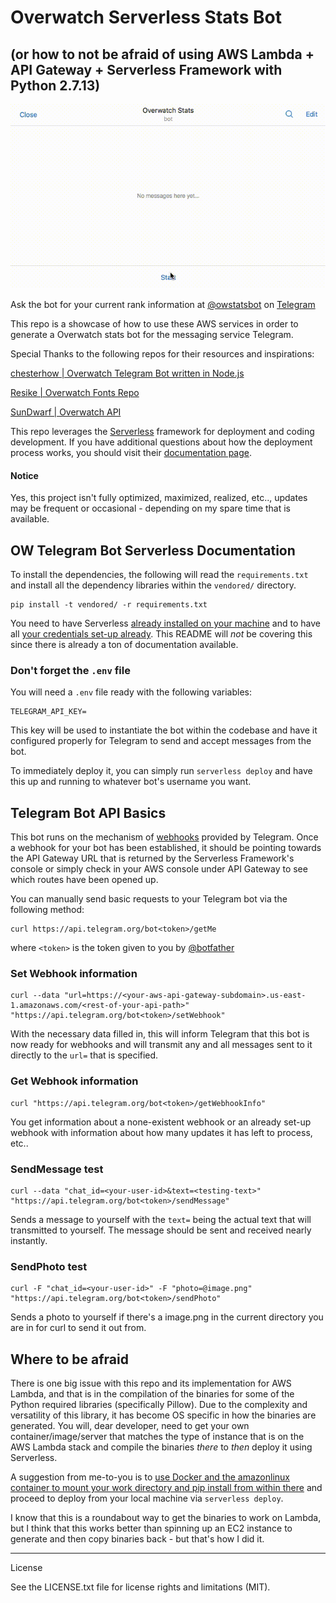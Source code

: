 # Overwatch Serverless Stats Bot
## (or how to not be afraid of using AWS Lambda + API Gateway + Serverless Framework with Python 2.7.13)

![overwatch telegram stats bot demo](https://raw.githubusercontent.com/hectorleiva/overwatch-serverless-telegram-bot/master/overwatch-stats-bot-demo.gif)

Ask the bot for your current rank information at [@owstatsbot](https://telegram.me/owstatsbot) on [Telegram](https://telegram.org/)

This repo is a showcase of how to use these AWS services in order to generate a Overwatch stats bot for the messaging service Telegram.

Special Thanks to the following repos for their resources and inspirations:

[chesterhow | Overwatch Telegram Bot written in Node.js](https://github.com/chesterhow/overwatch-telegram-bot)

[Resike | Overwatch Fonts Repo](https://github.com/Resike/Overwatch)

[SunDwarf | Overwatch API](https://github.com/SunDwarf/OWAPI)

This repo leverages the [Serverless](https://serverless.com) framework for deployment and coding development. If you have additional questions about how the deployment process works, you should visit their [documentation page](https://serverless.com/framework/docs/).

#### Notice
Yes, this project isn't fully optimized, maximized, realized, etc.., updates may be frequent or occasional - depending on my spare time that is available.

## OW Telegram Bot Serverless Documentation

To install the dependencies, the following will read the `requirements.txt` and install all the dependency libraries within the `vendored/` directory.

```
pip install -t vendored/ -r requirements.txt
```

You need to have Serverless [already installed on your machine](https://serverless.com/framework/docs/providers/aws/guide/installation/) and to have all [your credentials set-up already](https://serverless.com/framework/docs/providers/aws/guide/credentials/). This README will _not_ be covering this since there is already a ton of documentation available.

### Don't forget the `.env` file
You will need a `.env` file ready with the following variables:

```
TELEGRAM_API_KEY=
```

This key will be used to instantiate the bot within the codebase and have it configured properly for Telegram to send and accept messages from the bot.

To immediately deploy it, you can simply run `serverless deploy` and have this up and running to whatever bot's username you want.

## Telegram Bot API Basics

This bot runs on the mechanism of [webhooks](https://core.telegram.org/bots/api#making-requests) provided by Telegram. Once a webhook for your bot has been established, it should be pointing towards the API Gateway URL that is returned by the Serverless Framework's console or simply check in your AWS console under API Gateway to see which routes have been opened up.

You can manually send basic requests to your Telegram bot via the following method:

```
curl https://api.telegram.org/bot<token>/getMe
```

where `<token>` is the token given to you by [@botfather](https://core.telegram.org/bots#3-how-do-i-create-a-bot)

### Set Webhook information

```
curl --data "url=https://<your-aws-api-gateway-subdomain>.us-east-1.amazonaws.com/<rest-of-your-api-path>" "https://api.telegram.org/bot<token>/setWebhook"
```

With the necessary data filled in, this will inform Telegram that this bot is now ready for webhooks and will transmit any and all messages sent to it directly to the `url=` that is specified.

### Get Webhook information

```
curl "https://api.telegram.org/bot<token>/getWebhookInfo"
```

You get information about a none-existent webhook or an already set-up webhook with information about how many updates it has left to process, etc..

### SendMessage test

```
curl --data "chat_id=<your-user-id>&text=<testing-text>" "https://api.telegram.org/bot<token>/sendMessage"
```

Sends a message to yourself with the `text=` being the actual text that will transmitted to yourself. The message should be sent and received nearly instantly.

### SendPhoto test

```
curl -F "chat_id=<your-user-id>" -F "photo=@image.png" "https://api.telegram.org/bot<token>/sendPhoto"
```

Sends a photo to yourself if there's a image.png in the current directory you are in for curl to send it out from.

## Where to be afraid

There is one big issue with this repo and its implementation for AWS Lambda, and that is in the compilation of the binaries for some of the Python required libraries (specifically Pillow). Due to the complexity and versatility of this library, it has become OS specific in how the binaries are generated. You will, dear developer, need to get your own container/image/server that matches the type of instance that is on the AWS Lambda stack and compile the binaries _there_ to _then_ deploy it using Serverless.

A suggestion from me-to-you is to [use Docker and the amazonlinux container to mount your work directory and pip install from within there](https://hub.docker.com/_/amazonlinux/) and proceed to deploy from your local machine via `serverless deploy`.

I know that this is a roundabout way to get the binaries to work on Lambda, but I think that this works better than spinning up an EC2 instance to generate and then copy binaries back - but that's how I did it.

---

License

See the LICENSE.txt file for license rights and limitations (MIT).
